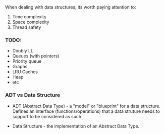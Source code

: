 
When dealing with data structures, its worth paying attention to:
1) Time complexity 
2) Space complexity
3) Thread safety


### TODO:

- Doubly LL
- Queues (with pointers)
- Priority queue
- Graphs
- LRU Caches
- Heap
- etc


### ADT vs Data Structure

- ADT (Abstract Data Type) - a "model" or "blueprint" for a data structure. 
Defines an interface (functions/operations) that a data struture needs to support
to be considered as such.

- Data Structure - the implementation of an Abstract Data Type.